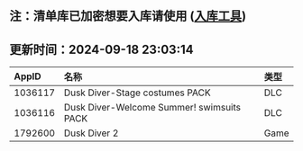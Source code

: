 ## 注：清单库已加密想要入库请使用 ([入库工具](https://github.com/BlankTMing/ManifestAutoUpdate/releases))

## 更新时间：2024-09-18 23:03:14
| AppID | 名称 | 类型  |
| :-------------------- | :----------------------------- | :----------- |
| 1036117 | Dusk Diver-Stage costumes PACK| DLC |
| 1036116 | Dusk Diver-Welcome Summer! swimsuits PACK| DLC |
| 1792600 | Dusk Diver 2| Game |

